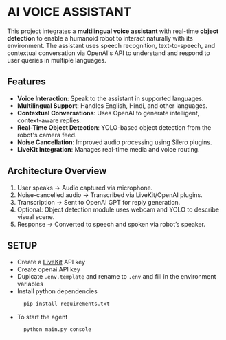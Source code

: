 # AI VOICE ASSISTANT
This project integrates a **multilingual voice assistant** with real-time **object detection** to enable a humanoid robot to interact naturally with its environment. The assistant uses speech recognition, text-to-speech, and contextual conversation via OpenAI's API to understand and respond to user queries in multiple languages.

## Features

- **Voice Interaction**: Speak to the assistant in supported languages.
- **Multilingual Support**: Handles English, Hindi, and other languages.
- **Contextual Conversations**: Uses OpenAI to generate intelligent, context-aware replies.
- **Real-Time Object Detection**: YOLO-based object detection from the robot's camera feed.
- **Noise Cancellation**: Improved audio processing using Silero plugins.
- **LiveKit Integration**: Manages real-time media and voice routing.

## Architecture Overview

1. User speaks → Audio captured via microphone.
2. Noise-cancelled audio → Transcribed via LiveKit/OpenAI plugins.
3. Transcription → Sent to OpenAI GPT for reply generation.
4. Optional: Object detection module uses webcam and YOLO to describe visual scene.
5. Response → Converted to speech and spoken via robot’s speaker.
   
## SETUP
- Create a [LiveKit](https://cloud.livekit.io/login?r=%2F) API key
- Create openai API key
- Dupicate `.env.template` and rename to `.env` and fill in the environment variables
- Install python dependencies
  ```bash
    pip install requirements.txt
  ```
- To start the agent
  ```bash
    python main.py console
  ```
